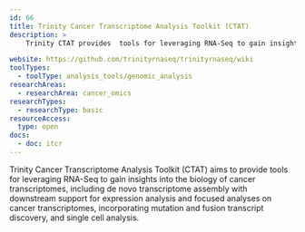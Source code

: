 ```yaml
---
id: 66
title: Trinity Cancer Transcriptome Analysis Toolkit (CTAT)
description: >
    Trinity CTAT provides  tools for leveraging RNA-Seq to gain insights into the biology of cancer transcriptomes.

website: https://github.com/trinityrnaseq/trinityrnaseq/wiki
toolTypes:
  - toolType: analysis_tools/genomic_analysis
researchAreas:
  - researchArea: cancer_omics
researchTypes:
  - researchType: basic
resourceAccess:
  type: open
docs:
  - doc: itcr
---
```

Trinity Cancer Transcriptome Analysis Toolkit (CTAT) aims to provide tools for leveraging RNA-Seq to gain insights into the biology of cancer transcriptomes, including de novo transcriptome assembly with downstream support for expression analysis and focused analyses on cancer transcriptomes, incorporating mutation and fusion transcript discovery, and single cell analysis.